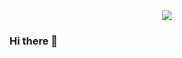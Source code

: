 <div align="center"><img src="https://cdn.jsdelivr.net/gh/atdunbg/atdunbg/dist/github-snake-dark.svg" /></div>


### Hi there 👋

<!--
**atdunbg/atdunbg** is a ✨ _special_ ✨ repository because its `README.md` (this file) appears on your GitHub profile.

Here are some ideas to get you started:

- 🔭 I’m currently working on ...
- 🌱 I’m currently learning ...
- 👯 I’m looking to collaborate on ...
- 🤔 I’m looking for help with ...
- 💬 Ask me about ...
- 📫 How to reach me: ...
- 😄 Pronouns: ...
- ⚡ Fun fact: ...
-->
